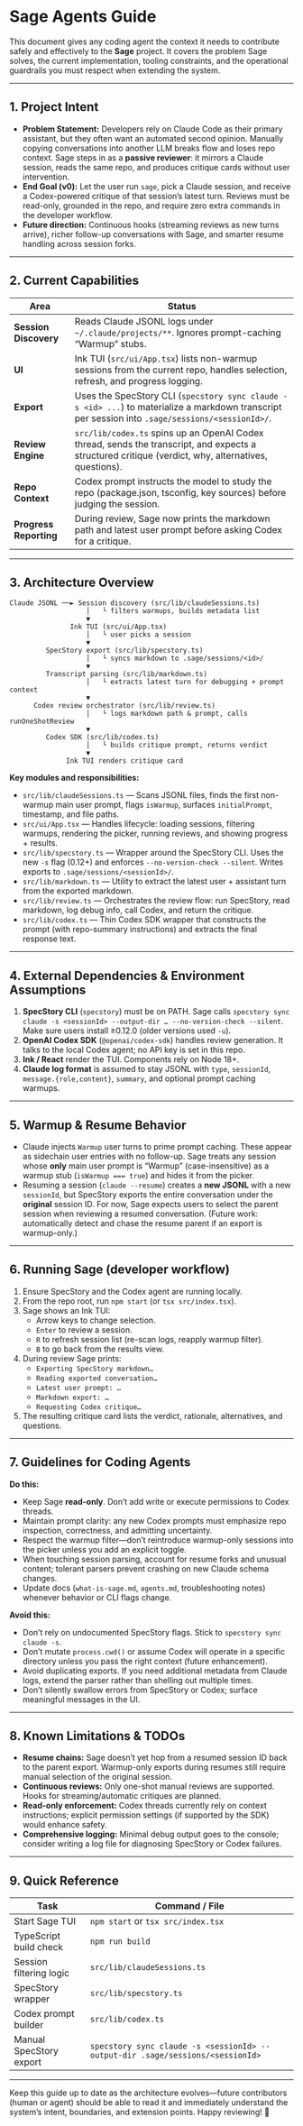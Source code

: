 # Sage Agents Guide

This document gives any coding agent the context it needs to contribute safely and effectively to the **Sage** project. It covers the problem Sage solves, the current implementation, tooling constraints, and the operational guardrails you must respect when extending the system.

---

## 1. Project Intent

- **Problem Statement:** Developers rely on Claude Code as their primary assistant, but they often want an automated second opinion. Manually copying conversations into another LLM breaks flow and loses repo context. Sage steps in as a **passive reviewer**: it mirrors a Claude session, reads the same repo, and produces critique cards without user intervention.
- **End Goal (v0):** Let the user run `sage`, pick a Claude session, and receive a Codex-powered critique of that session’s latest turn. Reviews must be read-only, grounded in the repo, and require zero extra commands in the developer workflow.
- **Future direction:** Continuous hooks (streaming reviews as new turns arrive), richer follow-up conversations with Sage, and smarter resume handling across session forks.

---

## 2. Current Capabilities

| Area | Status |
| --- | --- |
| **Session Discovery** | Reads Claude JSONL logs under `~/.claude/projects/**`. Ignores prompt-caching “Warmup” stubs. |
| **UI** | Ink TUI (`src/ui/App.tsx`) lists non-warmup sessions from the current repo, handles selection, refresh, and progress logging. |
| **Export** | Uses the SpecStory CLI (`specstory sync claude -s <id> ...`) to materialize a markdown transcript per session into `.sage/sessions/<sessionId>/`. |
| **Review Engine** | `src/lib/codex.ts` spins up an OpenAI Codex thread, sends the transcript, and expects a structured critique (verdict, why, alternatives, questions). |
| **Repo Context** | Codex prompt instructs the model to study the repo (package.json, tsconfig, key sources) before judging the session. |
| **Progress Reporting** | During review, Sage now prints the markdown path and latest user prompt before asking Codex for a critique. |

---

## 3. Architecture Overview

```
Claude JSONL ──► Session discovery (src/lib/claudeSessions.ts)
                   │   └ filters warmups, builds metadata list
                   ▼
               Ink TUI (src/ui/App.tsx)
                   │   └ user picks a session
                   ▼
         SpecStory export (src/lib/specstory.ts)
                   │   └ syncs markdown to .sage/sessions/<id>/
                   ▼
         Transcript parsing (src/lib/markdown.ts)
                   │   └ extracts latest turn for debugging + prompt context
                   ▼
      Codex review orchestrator (src/lib/review.ts)
                   │   └ logs markdown path & prompt, calls runOneShotReview
                   ▼
         Codex SDK (src/lib/codex.ts)
                   │   └ builds critique prompt, returns verdict
                   ▼
              Ink TUI renders critique card
```

**Key modules and responsibilities:**

- `src/lib/claudeSessions.ts` — Scans JSONL files, finds the first non-warmup main user prompt, flags `isWarmup`, surfaces `initialPrompt`, timestamp, and file paths.
- `src/ui/App.tsx` — Handles lifecycle: loading sessions, filtering warmups, rendering the picker, running reviews, and showing progress + results.
- `src/lib/specstory.ts` — Wrapper around the SpecStory CLI. Uses the new `-s` flag (0.12+) and enforces `--no-version-check --silent`. Writes exports to `.sage/sessions/<sessionId>/`.
- `src/lib/markdown.ts` — Utility to extract the latest user + assistant turn from the exported markdown.
- `src/lib/review.ts` — Orchestrates the review flow: run SpecStory, read markdown, log debug info, call Codex, and return the critique.
- `src/lib/codex.ts` — Thin Codex SDK wrapper that constructs the prompt (with repo-summary instructions) and extracts the final response text.

---

## 4. External Dependencies & Environment Assumptions

1. **SpecStory CLI** (`specstory`) must be on PATH. Sage calls `specstory sync claude -s <sessionId> --output-dir … --no-version-check --silent`. Make sure users install ≥0.12.0 (older versions used `-u`).
2. **OpenAI Codex SDK** (`@openai/codex-sdk`) handles review generation. It talks to the local Codex agent; no API key is set in this repo.
3. **Ink / React** render the TUI. Components rely on Node 18+.
4. **Claude log format** is assumed to stay JSONL with `type`, `sessionId`, `message.{role,content}`, `summary`, and optional prompt caching warmups.

---

## 5. Warmup & Resume Behavior

- Claude injects `Warmup` user turns to prime prompt caching. These appear as sidechain user entries with no follow-up. Sage treats any session whose **only** main user prompt is “Warmup” (case-insensitive) as a warmup stub (`isWarmup === true`) and hides it from the picker.
- Resuming a session (`claude --resume`) creates a **new JSONL** with a new `sessionId`, but SpecStory exports the entire conversation under the **original** session ID. For now, Sage expects users to select the parent session when reviewing a resumed conversation. (Future work: automatically detect and chase the resume parent if an export is warmup-only.)

---

## 6. Running Sage (developer workflow)

1. Ensure SpecStory and the Codex agent are running locally.
2. From the repo root, run `npm start` (or `tsx src/index.tsx`).
3. Sage shows an Ink TUI:
   - Arrow keys to change selection.
   - `Enter` to review a session.
   - `R` to refresh session list (re-scan logs, reapply warmup filter).
   - `B` to go back from the results view.
4. During review Sage prints:
   - `Exporting SpecStory markdown…`
   - `Reading exported conversation…`
   - `Latest user prompt: …`
   - `Markdown export: …`
   - `Requesting Codex critique…`
5. The resulting critique card lists the verdict, rationale, alternatives, and questions.

---

## 7. Guidelines for Coding Agents

**Do this:**

- Keep Sage **read-only**. Don’t add write or execute permissions to Codex threads.
- Maintain prompt clarity: any new Codex prompts must emphasize repo inspection, correctness, and admitting uncertainty.
- Respect the warmup filter—don’t reintroduce warmup-only sessions into the picker unless you add an explicit toggle.
- When touching session parsing, account for resume forks and unusual content; tolerant parsers prevent crashing on new Claude schema changes.
- Update docs (`what-is-sage.md`, `agents.md`, troubleshooting notes) whenever behavior or CLI flags change.

**Avoid this:**

- Don’t rely on undocumented SpecStory flags. Stick to `specstory sync claude -s`.
- Don’t mutate `process.cwd()` or assume Codex will operate in a specific directory unless you pass the right context (future enhancement).
- Avoid duplicating exports. If you need additional metadata from Claude logs, extend the parser rather than shelling out multiple times.
- Don’t silently swallow errors from SpecStory or Codex; surface meaningful messages in the UI.

---

## 8. Known Limitations & TODOs

- **Resume chains:** Sage doesn’t yet hop from a resumed session ID back to the parent export. Warmup-only exports during resumes still require manual selection of the original session.
- **Continuous reviews:** Only one-shot manual reviews are supported. Hooks for streaming/automatic critiques are planned.
- **Read-only enforcement:** Codex threads currently rely on context instructions; explicit permission settings (if supported by the SDK) would enhance safety.
- **Comprehensive logging:** Minimal debug output goes to the console; consider writing a log file for diagnosing SpecStory or Codex failures.

---

## 9. Quick Reference

| Task | Command / File |
| --- | --- |
| Start Sage TUI | `npm start` or `tsx src/index.tsx` |
| TypeScript build check | `npm run build` |
| Session filtering logic | `src/lib/claudeSessions.ts` |
| SpecStory wrapper | `src/lib/specstory.ts` |
| Codex prompt builder | `src/lib/codex.ts` |
| Manual SpecStory export | `specstory sync claude -s <sessionId> --output-dir .sage/sessions/<sessionId>` |

---

Keep this guide up to date as the architecture evolves—future contributors (human or agent) should be able to read it and immediately understand the system’s intent, boundaries, and extension points. Happy reviewing! 🎩
